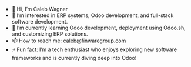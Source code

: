 - 👋 Hi, I’m Caleb Wagner
- 👀 I’m interested in ERP systems, Odoo development, and full-stack software development.
- 🌱 I’m currently learning Odoo development, deployment using Odoo.sh, and customizing ERP solutions.
- 📫 How to reach me: caleb@finwaregroup.com
- ⚡ Fun fact: I’m a tech enthusiast who enjoys exploring new software frameworks and is currently diving deep into Odoo!

<!---
Caleb-W-FES/Caleb-W-FES is a ✨ special ✨ repository because its `README.md` (this file) appears on your GitHub profile.
You can click the Preview link to take a look at your changes.
--->

